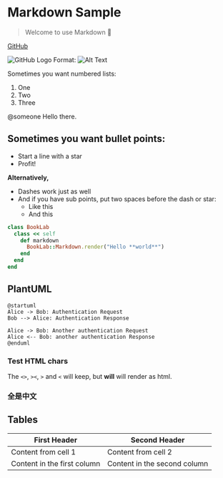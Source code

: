 # Markdown Sample

> Welcome to use Markdown 🎉

[GitHub](http://github.com)

![GitHub Logo](/images/logo.png)
Format: ![Alt Text](https://github.com)

Sometimes you want numbered lists:

1. One
2. Two
3. Three

@someone Hello there.

## Sometimes you want bullet points:

* Start a line with a star
* Profit!

**Alternatively,**

- Dashes work just as well
- And if you have sub points, put two spaces before the dash or star:
  - Like this
  - And this

```rb
class BookLab
  class << self
    def markdown
      BookLab::Markdown.render("Hello **world**")
    end
  end
end
```

## PlantUML

```plantuml
@startuml
Alice -> Bob: Authentication Request
Bob --> Alice: Authentication Response

Alice -> Bob: Another authentication Request
Alice <-- Bob: another authentication Response
@enduml
```

### Test HTML chars

The `<>`, `><`, `>` and `<` will keep, but <b>will</b> will render as html.

### 全是中文

## Tables

First Header | Second Header
------------ | -------------
Content from cell 1 | Content from cell 2
Content in the first column | Content in the second column
